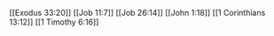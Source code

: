 [[Exodus 33:20]]
[[Job 11:7]]
[[Job 26:14]]
[[John 1:18]]
[[1 Corinthians 13:12]]
[[1 Timothy 6:16]]
